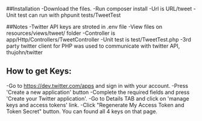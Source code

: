
##Installation
-Download the files.
-Run composer install
-Url is URL/tweet
-Unit test can run with phpunit tests/TweetTest


##Notes
-Twitter API keys are stroted in .env file
-View files  on resources/views/tweet/ folder
-Controller is  app/Http/Controllers/TweetController
-Unit test is test/TweetTest.php 
-3rd party twitter client for PHP was used to communicate with twitter API, thujohn/twitter


## How to get Keys:
-Go to https://dev.twitter.com/apps and sign in with your account.
-Press 'Create a new application' button
-Complete the required fields and press 'Create your Twitter application'.
-Go to Details TAB and click on  'manage keys and access tokens' link.
-Click "Regenerate My Access Token and Token Secret" button. You can found all 4 keys on that page.






